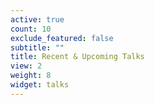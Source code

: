 ```yaml
---
active: true
count: 10
exclude_featured: false
subtitle: ""
title: Recent & Upcoming Talks
view: 2
weight: 8
widget: talks
---
```


